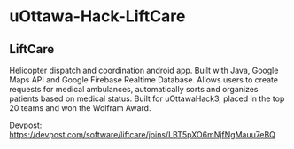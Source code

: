 # uOttawa-Hack-LiftCare

## LiftCare

Helicopter dispatch and coordination android app. Built with Java, Google Maps API and Google Firebase Realtime Database.
Allows users to create requests for medical ambulances, automatically sorts and organizes patients based on medical status.
Built for uOttawaHack3, placed in the top 20 teams and won the Wolfram Award.

Devpost:
https://devpost.com/software/liftcare/joins/LBT5pXO6mNjfNgMauu7eBQ
